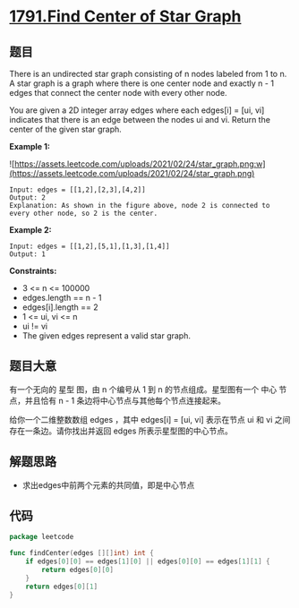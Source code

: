 # [1791.Find Center of Star Graph](https://leetcode.com/problems/find-center-of-star-graph/)

## 题目

There is an undirected star graph consisting of n nodes labeled from 1 to n. A star graph is a graph where there is one center node and exactly n - 1 edges that connect the center node with every other node.

You are given a 2D integer array edges where each edges[i] = [ui, vi] indicates that there is an edge between the nodes ui and vi. Return the center of the given star graph.

**Example 1:**

![https://assets.leetcode.com/uploads/2021/02/24/star_graph.png:w](https://assets.leetcode.com/uploads/2021/02/24/star_graph.png)

    Input: edges = [[1,2],[2,3],[4,2]]
    Output: 2
    Explanation: As shown in the figure above, node 2 is connected to every other node, so 2 is the center.

**Example 2:**

    Input: edges = [[1,2],[5,1],[1,3],[1,4]]
    Output: 1

**Constraints:**

- 3 <= n <= 100000
- edges.length == n - 1
- edges[i].length == 2
- 1 <= ui, vi <= n
- ui != vi
- The given edges represent a valid star graph.

## 题目大意

有一个无向的 星型 图，由 n 个编号从 1 到 n 的节点组成。星型图有一个 中心 节点，并且恰有 n - 1 条边将中心节点与其他每个节点连接起来。

给你一个二维整数数组 edges ，其中 edges[i] = [ui, vi] 表示在节点 ui 和 vi 之间存在一条边。请你找出并返回 edges 所表示星型图的中心节点。

## 解题思路

- 求出edges中前两个元素的共同值，即是中心节点

## 代码

```go
package leetcode

func findCenter(edges [][]int) int {
    if edges[0][0] == edges[1][0] || edges[0][0] == edges[1][1] {
        return edges[0][0]
    }
    return edges[0][1]
}
```
